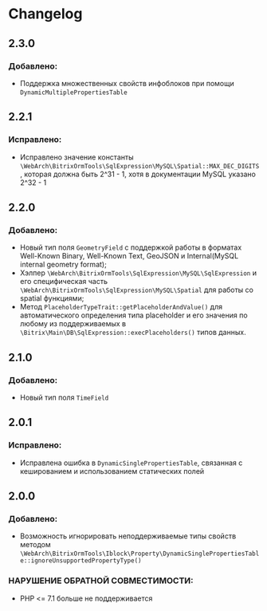 Changelog
=========

2.3.0
-----

### Добавлено:

- Поддержка множественных свойств инфоблоков при помощи `DynamicMultiplePropertiesTable`

2.2.1
-----

### Исправлено:
- Исправлено значение константы `\WebArch\BitrixOrmTools\SqlExpression\MySQL\Spatial::MAX_DEC_DIGITS`, которая должна
    быть 2^31 - 1, хотя в документации MySQL указано 2^32 - 1 

2.2.0
-----

### Добавлено:
- Новый тип поля `GeometryField` с поддержкой работы в форматах Well-Known Binary, Well-Known Text, GeoJSON и
    Internal(MySQL internal geometry format);
- Хэлпер `\WebArch\BitrixOrmTools\SqlExpression\MySQL\SqlExpression` и его специфическая часть
    `\WebArch\BitrixOrmTools\SqlExpression\MySQL\Spatial` для работы со spatial функциями; 
- Метод `PlaceholderTypeTrait::getPlaceholderAndValue()` для автоматического определения типа placeholder и его
    значения по любому из поддерживаемых в `\Bitrix\Main\DB\SqlExpression::execPlaceholders()` типов данных.

2.1.0
-----

### Добавлено:
- Новый тип поля `TimeField`

2.0.1
-----

### Исправлено:
- Исправлена ошибка в `DynamicSinglePropertiesTable`, связанная с кешированием и использованием статических полей

2.0.0
-----

### Добавлено:
- Возможность игнорировать неподдерживаемые типы свойств методом
`\WebArch\BitrixOrmTools\Iblock\Property\DynamicSinglePropertiesTable::ignoreUnsupportedPropertyType()`

### НАРУШЕНИЕ ОБРАТНОЙ СОВМЕСТИМОСТИ:
- PHP <= 7.1 больше не поддерживается
